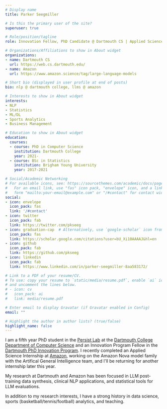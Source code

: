 ```yaml
---
# Display name
title: Parker Seegmiller

# Is this the primary user of the site?
superuser: true

# Role/position/tagline
role: Innovation Fellow, PhD Candidate @ Dartmouth CS | Applied Science Intern @ Amazon

# Organizations/Affiliations to show in About widget
organizations:
- name: Dartmouth CS
  url: https://web.cs.dartmouth.edu/
- name: Amazon
  url: https://www.amazon.science/tag/large-language-models

# Short bio (displayed in user profile at end of posts)
bio: nlp @ dartmouth college, llms @ amazon

# Interests to show in About widget
interests:
- NLP
- Statistics
- ML/DL
- Sports Analytics
- Business Management

# Education to show in About widget
education:
  courses:
  - course: PhD in Computer Science
    institution: Dartmouth College
    year: 2021-
  - course: BSc in Statistics
    institution: Brigham Young University
    year: 2017-2021

# Social/Academic Networking
# For available icons, see: https://sourcethemes.com/academic/docs/page-builder/#icons
#   For an email link, use "fas" icon pack, "envelope" icon, and a link in the
#   form "mailto:your-email@example.com" or "/#contact" for contact widget.
social:
- icon: envelope
  icon_pack: fas
  link: '/#contact'
- icon: twitter
  icon_pack: fab
  link: https://twitter.com/pkseeg
- icon: graduation-cap  # Alternatively, use `google-scholar` icon from `ai` icon pack
  icon_pack: fas
  link: https://scholar.google.com/citations?user=bU_Xi10AAAAJ&hl=en
- icon: github
  icon_pack: fab
  link: https://github.com/pkseeg
- icon: linkedin
  icon_pack: fab
  link: https://www.linkedin.com/in/parker-seegmiller-8aa583172/

# Link to a PDF of your resume/CV.
# To use: copy your resume to `static/media/resume.pdf`, enable `ai` icons in `params.toml`,
# and uncomment the lines below.
# - icon: cv
#   icon_pack: ai
#   link: media/resume.pdf

# Enter email to display Gravatar (if Gravatar enabled in Config)
email: ""

# Highlight the author in author lists? (true/false)
highlight_name: false
---
```


I am a fifth year PhD student in the [Persist Lab](https://persist-lab.github.io/publications/) at the [Dartmouth College Department of Computer Science](https://web.cs.dartmouth.edu/) and an Innovation Program Fellow in the [Dartmouth PhD Innovation Program](https://graduate.dartmouth.edu/academics/programs/phd-innovation-program-dartmouth). I recently completed an Applied Science Internship at [Amazon](https://www.amazon.science/tag/large-language-models), working on the Amazon Nova model family with the Artifical General Intelligence team, and I'll be returning for another internship later this year.

My research at Dartmouth and Amazon has been focused in LLM post-training data synthesis, clinical NLP applications, and statistical tools for LLM evaluations. 

In addition to my research interests, I have a strong history in data science, sports (basketball/tennis/football) analytics, and teaching.